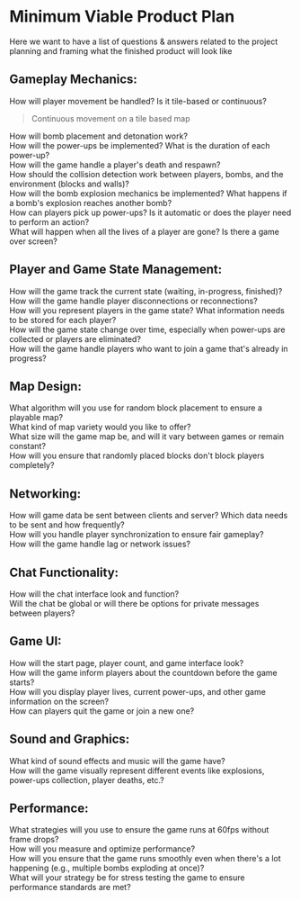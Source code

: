 # Minimum Viable Product Plan
Here we want to have a list of questions & answers related to the project planning and framing what the finished product will look like

## Gameplay Mechanics:

How will player movement be handled? Is it tile-based or continuous?<br>
> Continuous movement on a tile based map<br>
  
How will bomb placement and detonation work?<br>
How will the power-ups be implemented? What is the duration of each power-up?<br>
How will the game handle a player's death and respawn?<br>
How should the collision detection work between players, bombs, and the environment (blocks and walls)?<br>
How will the bomb explosion mechanics be implemented? What happens if a bomb's explosion reaches another bomb?<br>
How can players pick up power-ups? Is it automatic or does the player need to perform an action?<br>
What will happen when all the lives of a player are gone? Is there a game over screen?<br>

## Player and Game State Management:

How will the game track the current state (waiting, in-progress, finished)?<br>
How will the game handle player disconnections or reconnections?<br>
How will you represent players in the game state? What information needs to be stored for each player?<br>
How will the game state change over time, especially when power-ups are collected or players are eliminated?<br>
How will the game handle players who want to join a game that's already in progress?<br>

## Map Design:

What algorithm will you use for random block placement to ensure a playable map?<br>
What kind of map variety would you like to offer?<br>
What size will the game map be, and will it vary between games or remain constant?<br>
How will you ensure that randomly placed blocks don't block players completely?<br>

## Networking:

How will game data be sent between clients and server? Which data needs to be sent and how frequently?<br>
How will you handle player synchronization to ensure fair gameplay?<br>
How will the game handle lag or network issues?<br>

## Chat Functionality:

How will the chat interface look and function?<br>
Will the chat be global or will there be options for private messages between players?<br>

## Game UI:

How will the start page, player count, and game interface look?<br>
How will the game inform players about the countdown before the game starts?<br>
How will you display player lives, current power-ups, and other game information on the screen?<br>
How can players quit the game or join a new one?<br>

## Sound and Graphics:

What kind of sound effects and music will the game have?<br>
How will the game visually represent different events like explosions, power-ups collection, player deaths, etc.?<br>

## Performance:

What strategies will you use to ensure the game runs at 60fps without frame drops?<br>
How will you measure and optimize performance?<br>
How will you ensure that the game runs smoothly even when there's a lot happening (e.g., multiple bombs exploding at once)?<br>
What will your strategy be for stress testing the game to ensure performance standards are met?<br>
